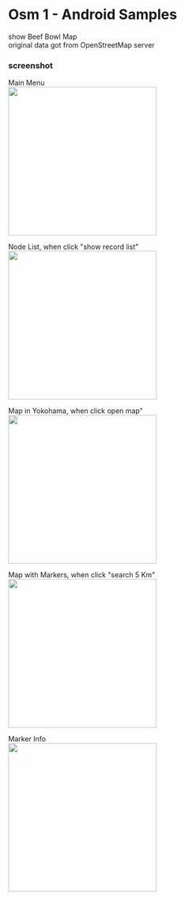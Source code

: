 Osm 1 - Android Samples
===============

show Beef Bowl Map <br/>
original data got from OpenStreetMap server

### screenshot <br/>
Main Menu<br/>
<image src="https://raw.githubusercontent.com/ohwada/Android_Samples/master/Osm1/screenshot/osmd1_main.png" width="300" /><br/>

Node List, when click "show record list"<br/>
<image src="https://raw.githubusercontent.com/ohwada/Android_Samples/master/Osm1/screenshot/osmd1_node_list.png" width="300" /><br/>

Map in Yokohama, when click open map"<br/>
<image src="https://raw.githubusercontent.com/ohwada/Android_Samples/master/Osm1/screenshot/osmd1_map_yokohama.png" width="300" /><br/>

Map with Markers, when click "search 5 Km"<br/>
<image src="https://raw.githubusercontent.com/ohwada/Android_Samples/master/Osm1/screenshot/osmd1_markers.png" width="300" /><br/>

Marker Info<br/>
<image src="https://raw.githubusercontent.com/ohwada/Android_Samples/master/Osm1/screenshot/osmd1_info_kannai.png" width="300" /><br/>
